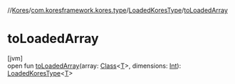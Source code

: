 //[Kores](../../../index.md)/[com.koresframework.kores.type](../index.md)/[LoadedKoresType](index.md)/[toLoadedArray](to-loaded-array.md)

# toLoadedArray

[jvm]\
open fun [toLoadedArray](to-loaded-array.md)(array: [Class](https://docs.oracle.com/javase/8/docs/api/java/lang/Class.html)<[T](index.md)>, dimensions: [Int](https://kotlinlang.org/api/latest/jvm/stdlib/kotlin/-int/index.html)): [LoadedKoresType](index.md)<[T](index.md)>
